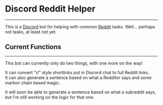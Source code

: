 # Discord Reddit Helper
---

This is a [Discord](https://discordapp.com) bot for helping with common [Reddit](https://reddit.com) tasks. Well... perhaps not tasks, at least not yet.

## Current Functions
---
This bot can currently only do two things, with one more on the way!

It can convert "r/" style shortlinks put in Discord chat to full Reddit links.  
It can also generate a sentence based on what a Redditor says and some markov chain based magic.

It will soon be able to generate a sentence based on what a subreddit says, but I'm still working on the logic for that one.
